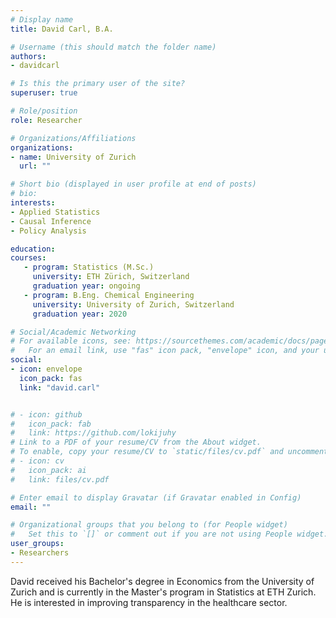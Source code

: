 ```yaml
---
# Display name
title: David Carl, B.A.

# Username (this should match the folder name)
authors:
- davidcarl

# Is this the primary user of the site?
superuser: true

# Role/position
role: Researcher

# Organizations/Affiliations
organizations:
- name: University of Zurich 
  url: ""

# Short bio (displayed in user profile at end of posts)
# bio: 
interests:
- Applied Statistics
- Causal Inference
- Policy Analysis

education:
courses:
   - program: Statistics (M.Sc.)
     university: ETH Zürich, Switzerland
     graduation year: ongoing
   - program: B.Eng. Chemical Engineering
     university: University of Zurich, Switzerland
     graduation year: 2020

# Social/Academic Networking
# For available icons, see: https://sourcethemes.com/academic/docs/page-builder/#icons
#   For an email link, use "fas" icon pack, "envelope" icon, and your uzh email up to before the '@'.
social:
- icon: envelope
  icon_pack: fas
  link: "david.carl"


# - icon: github
#   icon_pack: fab
#   link: https://github.com/lokijuhy
# Link to a PDF of your resume/CV from the About widget.
# To enable, copy your resume/CV to `static/files/cv.pdf` and uncomment the lines below.
# - icon: cv
#   icon_pack: ai
#   link: files/cv.pdf

# Enter email to display Gravatar (if Gravatar enabled in Config)
email: ""

# Organizational groups that you belong to (for People widget)
#   Set this to `[]` or comment out if you are not using People widget.
user_groups:
- Researchers
---
```


David received his Bachelor's degree in Economics from the University of Zurich and is currently in the Master's program in Statistics at ETH Zurich. He is interested in improving transparency in the healthcare sector.
